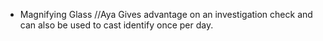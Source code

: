 - Magnifying Glass  //Aya
Gives advantage on an investigation check and can also be used to cast identify once per day.